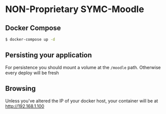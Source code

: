 
# NON-Proprietary SYMC-Moodle

## Docker Compose

```bash
$ docker-compose up -d
```

## Persisting your application

For persistence you should mount a volume at the `/moodle` path.
Otherwise every deploy will be fresh

## Browsing

Unless you've altered the IP of your docker host, your container will be at http://192.168.1.100

